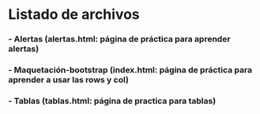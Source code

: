 # Listado de archivos
### - Alertas (alertas.html: página de práctica para aprender alertas)
### - Maquetación-bootstrap (index.html: página de práctica para aprender a usar las rows y col)
### - Tablas (tablas.html: página de practica para tablas)
